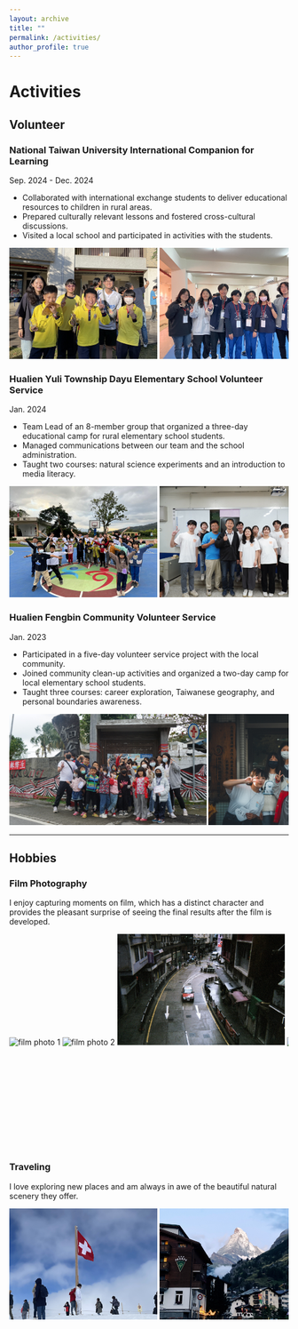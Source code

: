 ```yaml
---
layout: archive
title: ""
permalink: /activities/
author_profile: true
---
```


# Activities

## Volunteer
### National Taiwan University International Companion for Learning
Sep. 2024 - Dec. 2024
- Collaborated with international exchange students to deliver educational resources to children in rural areas.
- Prepared culturally relevant lessons and fostered cross-cultural discussions.
- Visited a local school and participated in activities with the students.

<div style="overflow-x: auto; white-space: nowrap; -webkit-overflow-scrolling: touch;">
  <img src="/images/icl1.jpg" style="height: 200px;" alt="ICL photo 1">
  <img src="/images/icl2.JPG" style="height: 200px;" alt="ICL photo 2">
</div>

### Hualien Yuli Township Dayu Elementary School Volunteer Service
Jan. 2024
- Team Lead of an 8-member group that organized a three-day educational camp for rural elementary school students.
- Managed communications between our team and the school administration.
- Taught two courses: natural science experiments and an introduction to media literacy.

<div style="overflow-x: auto; white-space: nowrap; -webkit-overflow-scrolling: touch;">
  <img src="/images/dayu1.JPEG" style="height: 200px;" alt="Dayu photo 1">
  <img src="/images/dayu2.JPEG" style="height: 200px;" alt="Dayu photo 2">
  <img src="/images/dayu3.jpg" style="height: 200px;" alt="Dayu photo 3">
</div>

### Hualien Fengbin Community Volunteer Service
Jan. 2023
- Participated in a five-day volunteer service project with the local community.
- Joined community clean-up activities and organized a two-day camp for local elementary school students.
- Taught three courses: career exploration, Taiwanese geography, and personal boundaries awareness.

<div style="overflow-x: auto; white-space: nowrap; -webkit-overflow-scrolling: touch;">
  <img src="/images/fengbin1.JPG" style="height: 200px;" alt="Fengbin photo 1">
  <img src="/images/fengbin2.JPG" style="height: 200px;" alt="Fengbin photo 2">
  <img src="/images/fengbin3.JPG" style="height: 200px;" alt="Fengbin photo 3">
</div>

---

## Hobbies
### Film Photography
I enjoy capturing moments on film, which has a distinct character and provides the pleasant surprise of seeing the final results after the film is developed.

<div style="overflow-x: auto; white-space: nowrap; -webkit-overflow-scrolling: touch;">
  <img src="/images/film1.JPEG"  style="height: 200px;display:inline-block;" alt="film photo 1">
  <img src="/images/film2.JPEG"  style="height: 200px;display:inline-block;" alt="film photo 2">
  <img src="/images/film3.jpg"  style="height: 200px;display:inline-block;" alt="film photo 3">
  <img src="/images/film4.JPEG"  style="height: 200px;display:inline-block;" alt="film photo 4">
  <img src="/images/film5.jpg"  style="height: 200px;display:inline-block;" alt="film photo 5">
</div>

### Traveling
I love exploring new places and am always in awe of the beautiful natural scenery they offer.

<div style="overflow-x: auto; white-space: nowrap; -webkit-overflow-scrolling: touch;">
  <img src="/images/travel1.jpg"  style="height: 200px;display:inline-block;" alt="travel photo 1">
  <img src="/images/travel2.jpg"  style="height: 200px;display:inline-block;" alt="travel photo 2">
  <img src="/images/travel3.jpg"  style="height: 200px;display:inline-block;" alt="travel photo 3">
  <img src="/images/travel4.jpg"  style="height: 200px;display:inline-block;" alt="travel photo 4">
  <img src="/images/travel5.jpg"  style="height: 200px;display:inline-block;" alt="travel photo 5">
  <img src="/images/travel6.jpg"  style="height: 200px;display:inline-block;" alt="travel photo 6">
  <img src="/images/travel7.jpg"  style="height: 200px;display:inline-block;" alt="travel photo 7">
</div>